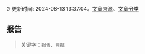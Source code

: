 :alarm_clock: 更新时间: 2024-08-13 13:37:04。[文章来源](/README.md)、[文章分类](/TAGS.md)

## 报告


> 关键字：`报告`、`月报`



